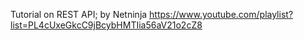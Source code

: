 Tutorial on REST API; by Netninja https://www.youtube.com/playlist?list=PL4cUxeGkcC9jBcybHMTIia56aV21o2cZ8